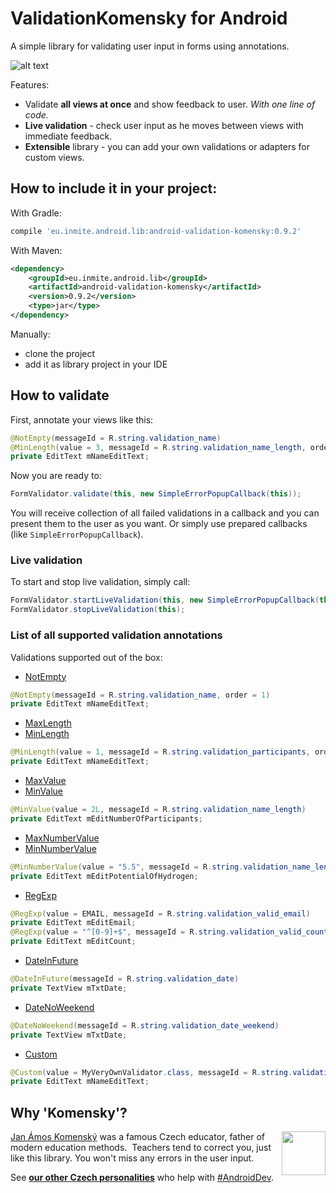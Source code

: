# ValidationKomensky for Android
A simple library for validating user input in forms using annotations.

![alt text](https://raw.github.com/inmite/android-validation-komensky/master/graphics/demo.png "user input validations")

Features:

 - Validate **all views at once** and show feedback to user. _With one line of code._
 - **Live validation** - check user input as he moves between views with immediate feedback.
 - **Extensible** library - you can add your own validations or adapters for custom views.

## How to include it in your project:

With Gradle:
```groovy
compile 'eu.inmite.android.lib:android-validation-komensky:0.9.2'
```

With Maven:
```xml
<dependency>
	<groupId>eu.inmite.android.lib</groupId>
	<artifactId>android-validation-komensky</artifactId>
	<version>0.9.2</version>
	<type>jar</type>
</dependency>
```

Manually:

 - clone the project
 - add it as library project in your IDE

## How to validate

First, annotate your views like this:
```java
@NotEmpty(messageId = R.string.validation_name)
@MinLength(value = 3, messageId = R.string.validation_name_length, order = 2)
private EditText mNameEditText;
```

Now you are ready to:
```java
FormValidator.validate(this, new SimpleErrorPopupCallback(this));
```

You will receive collection of all failed validations in a callback and you can present them to the user as you want.
Or simply use prepared callbacks (like `SimpleErrorPopupCallback`).

### Live validation

To start and stop live validation, simply call:
```java
FormValidator.startLiveValidation(this, new SimpleErrorPopupCallback(this));
FormValidator.stopLiveValidation(this);
```

### List of all supported validation annotations

Validations supported out of the box:
 - [NotEmpty](../master/library/src/main/java/eu/inmite/android/lib/validations/form/annotations/NotEmpty.java)

```java
@NotEmpty(messageId = R.string.validation_name, order = 1)
private EditText mNameEditText;
```
 - [MaxLength](../master/library/src/main/java/eu/inmite/android/lib/validations/form/annotations/MaxLength.java)
 - [MinLength](../master/library/src/main/java/eu/inmite/android/lib/validations/form/annotations/MinLength.java)

```java
@MinLength(value = 1, messageId = R.string.validation_participants, order = 2)
private EditText mNameEditText;
```
 - [MaxValue](../master/library/src/main/java/eu/inmite/android/lib/validations/form/annotations/MaxValue.java)
 - [MinValue](../master/library/src/main/java/eu/inmite/android/lib/validations/form/annotations/MinValue.java)

```java
@MinValue(value = 2L, messageId = R.string.validation_name_length)
private EditText mEditNumberOfParticipants;
```
 - [MaxNumberValue](../master/library/src/main/java/eu/inmite/android/lib/validations/form/annotations/MaxNumber.java)
 - [MinNumberValue](../master/library/src/main/java/eu/inmite/android/lib/validations/form/annotations/MinNumberValue.java)

```java
@MinNumberValue(value = "5.5", messageId = R.string.validation_name_length)
private EditText mEditPotentialOfHydrogen;
```
 - [RegExp](../master/library/src/main/java/eu/inmite/android/lib/validations/form/annotations/RegExp.java)

```java
@RegExp(value = EMAIL, messageId = R.string.validation_valid_email)
private EditText mEditEmail;
@RegExp(value = "^[0-9]+$", messageId = R.string.validation_valid_count)
private EditText mEditCount;
```
 - [DateInFuture](../master/library/src/main/java/eu/inmite/android/lib/validations/form/annotations/DateInFuture.java)

```java
@DateInFuture(messageId = R.string.validation_date)
private TextView mTxtDate;
```
 - [DateNoWeekend](../master/library/src/main/java/eu/inmite/android/lib/validations/form/annotations/DateNoWeekend.java)

```java
@DateNoWeekend(messageId = R.string.validation_date_weekend)
private TextView mTxtDate;
```
 - [Custom](../master/library/src/main/java/eu/inmite/android/lib/validations/form/annotations/Custom.java)

```java
@Custom(value = MyVeryOwnValidator.class, messageId = R.string.validation_custom)
private EditText mNameEditText;
```

## Why 'Komensky'?

<img src="http://upload.wikimedia.org/wikipedia/commons/c/ce/Johan_amos_comenius_1592-1671.jpg" width="70"  align="right"/>

[Jan Ámos Komenský](http://en.wikipedia.org/wiki/John_Amos_Comenius)  was a famous Czech educator, father of modern education methods.&nbsp;
Teachers tend to correct you, just like this library. You won't miss any errors in the user input.

See [**our other Czech personalities**](http://inmite.github.io) who help with [#AndroidDev](https://plus.google.com/s/%23AndroidDev).
